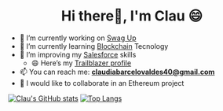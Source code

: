 
<h1 align="center">Hi there👋, I'm Clau 😄</h1>

- 🔭 I’m currently working on [Swag Up](http://swagup.com)
- 🌱 I’m currently learning [Blockchain](http://blockchain.com) Tecnology
- 💬 I’m improving my [Salesforce](http://salesforce.com) skills
    - 😄 Here’s my [Trailblazer profile](https://trailblazer.me/id/cbarcelo)
- 📫 You can reach me: **claudiabarcelovaldes40@gmail.com**
- 👯 I would like to collaborate in an Ethereum project

 [![Clau's GitHub stats](https://github-readme-stats.vercel.app/api?username=clauBv23&show_icons=true&count_private=true&theme=tokyonight)](https://github.com/anuraghazra/github-readme-stats)
[![Top Langs](https://github-readme-stats.vercel.app/api/top-langs/?username=clauBv23&show_icons=true&count_private=true&theme=tokyonight&layout=compact&langs_count=8)](https://github.com/anuraghazra/github-readme-stats)

<!--
**clauBv23/clauBv23** is a ✨ _special_ ✨ repository because its `README.md` (this file) appears on your GitHub profile.

Here are some ideas to get you started:

- 🔭 I’m currently working on ...
- 🌱 I’m currently learning ...
- 👯 I’m looking to collaborate on ...
- 🤔 I’m looking for help with ...
- 💬 Ask me about ...
- 📫 How to reach me: ...
- 😄 Pronouns: ...
- ⚡ Fun fact: ...
-->
